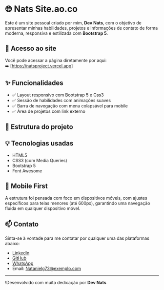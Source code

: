# 🌐 Nats Site.ao.co

Este é um site pessoal criado por mim, **Dev Nats**, com o objetivo de apresentar minhas habilidades, projetos e informações de contato de forma moderna, responsiva e estilizada com **Bootstrap 5**.

## 🔗 Acesso ao site

Você pode acessar a página diretamente por aqui:  
➡️ [https://natsproject.vercel.app]

## ✨ Funcionalidades

- ✅ Layout responsivo com Bootstrap 5 e Css3
- ✅ Sessão de habilidades com animações suaves
- ✅ Barra de navegação com menu colapsável para mobile
- ✅ Área de projetos com link externo

## 📂 Estrutura do projeto

## 💡 Tecnologias usadas

- HTML5
- CSS3 (com Media Queries)
- Bootstrap 5
- Font Awesome

## 📱 Mobile First

A estrutura foi pensada com foco em dispositivos móveis, com ajustes específicos para telas menores (até 600px), garantindo uma navegação fluida em qualquer dispositivo móvel.

## 📫 Contato

Sinta-se à vontade para me contatar por qualquer uma das plataformas abaixo:

- [LinkedIn](https://linkedin.com/in/seuperfil)
- [GitHub](https://github.com/seuusuario)
- [WhatsApp](https://wa.me/244951518338)
- Email: Natanielg73@exemplo.com

---

 !Desenvolvido com muita dedicação por **Dev Nats**
